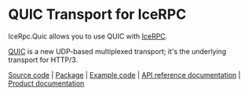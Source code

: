 # QUIC Transport for IceRPC

IceRpc.Quic allows you to use QUIC with [IceRPC][icerpc].

[QUIC][quic] is a new UDP-based multiplexed transport; it's the underlying transport for HTTP/3.

[Source code][source] | [Package][package] | [Example code][example] | [API reference documentation][api] | [Product documentation][product]

[api]: https://api.testing.zeroc.com/csharp/api/IceRpc.Transports.html
[example]: https://github.com/icerpc/icerpc-csharp/tree/main/examples/GreeterQuic
[icerpc]: https://www.nuget.org/packages/icerpc
[quic]: https://learn.microsoft.com/en-us/dotnet/fundamentals/networking/quic/quic-overview
[package]: https://www.nuget.org/packages/icerpc.quic
[product]: https://docs.testing.zeroc.com/docs/icerpc-core
[source]: https://github.com/icerpc/icerpc-csharp/tree/main/src/IceRpc.Quic
